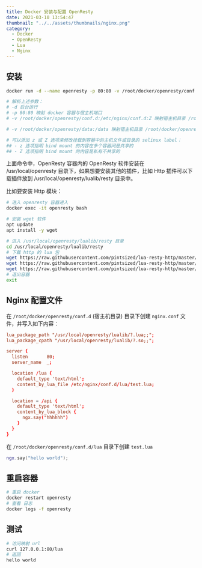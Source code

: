 ```yaml
---
title: Docker 安装与配置 OpenResty
date: 2021-03-10 13:54:47
thumbnail: "../../assets/thumbnails/nginx.png"
category:
  - Docker
  - OpenResty
  - Lua
  - Nginx
---
```


## 安装

```bash
docker run -d --name openresty -p 80:80 -v /root/docker/openresty/conf.d:/etc/nginx/conf.d:Z -v /root/docker/openresty/data:/data openresty/openresty

# 解析上述参数：
# -d 后台运行
# -p 80:80 映射 docker 容器与宿主机端口
# -v /root/docker/openresty/conf.d:/etc/nginx/conf.d:Z 映射宿主机目录 /root/docker/openresty/conf.d 到 docker 容器的目录 /etc/nginx/conf.d

# -v /root/docker/openresty/data:/data 映射宿主机目录 /root/docker/openresty/data 到容器目录 /data

# 可以添加 z 或 Z 选项来修改挂载到容器中的主机文件或目录的 selinux label：
## - z 选项指明 bind mount 的内容在多个容器间是共享的
## - Z 选项指明 bind mount 的内容是私有不共享的
```

上面命令中，OpenResty 容器内的 OpenResty 软件安装在 /usr/local/openresty 目录下，如果想要安装其他的插件，比如 Http 插件可以下载插件放到 /usr/local/openresty/lualib/resty 目录中。

比如要安装 Http 模块：

```bash
# 进入 openresty 容器进入
docker exec -it openresty bash

# 安装 wget 软件
apt update
apt install -y wget

# 进入 /usr/local/openresty/lualib/resty 目录
cd /usr/local/openresty/lualib/resty
# 下载 http 的 lua 包
wget https://raw.githubusercontent.com/pintsized/lua-resty-http/master/lib/resty/http_headers.lua
wget https://raw.githubusercontent.com/pintsized/lua-resty-http/master/lib/resty/http.lua
wget https://raw.githubusercontent.com/pintsized/lua-resty-http/master/lib/resty/http_connect.lua
# 退出容器
exit
```

## Nginx 配置文件

在 `/root/docker/openresty/conf.d` (宿主机目录) 目录下创建 `nginx.conf` 文件，并写入如下内容：

```conf
lua_package_path "/usr/local/openresty/lualib/?.lua;;";
lua_package_cpath "/usr/local/openresty/lualib/?.so;;";

server {
  listen       80;
  server_name  _;

  location /lua {
    default_type 'text/html';
    content_by_lua_file /etc/nginx/conf.d/lua/test.lua;
  }

  location = /api {
    default_type 'text/html';
    content_by_lua_block {
      ngx.say("hhhhhh")
    }
  }
}
```

在 `/root/docker/openresty/conf.d/lua` 目录下创建 `test.lua`

```lua
ngx.say("hello world");
```

## 重启容器

```bash
# 重启 docker
docker restart openresty
# 查看 日志
docker logs -f openresty
```

## 测试

```bash
# 访问映射 url
curl 127.0.0.1:80/lua
# 返回
hello world
```

